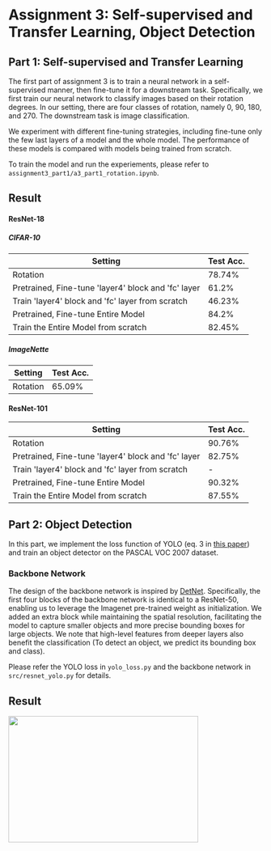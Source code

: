 # Assignment 3: Self-supervised and Transfer Learning, Object Detection
## Part 1: Self-supervised and Transfer Learning
The first part of assignment 3 is to train a neural network in a self-supervised manner, then fine-tune it for a downstream task. Specifically, we first train our neural network to classify images based on their rotation degrees. In our setting, there are four classes of rotation, namely 0, 90, 180, and 270. The downstream task is image classification. 

We experiment with different fine-tuning strategies, including fine-tune only the few last layers of a model and the whole model. The performance of these models is compared with models being trained from scratch.  

To train the model and run the experiements, please refer to `assignment3_part1/a3_part1_rotation.ipynb`. 

## Result
#### ResNet-18

##### CIFAR-10
| Setting | Test Acc. |
|---------|-----------|
| Rotation | 78.74% |
|    Pretrained, Fine-tune 'layer4' block and 'fc' layer     |     61.2%      |
|    Train 'layer4' block and 'fc' layer from scratch    |     46.23%      |
|    Pretrained, Fine-tune Entire Model     |     84.2%      |
|    Train the Entire Model from scratch    |     82.45%      |

##### ImageNette
| Setting | Test Acc. |
|---------|-----------|
| Rotation | 65.09% |

#### ResNet-101
| Setting | Test Acc. |
|---------|-----------|
| Rotation | 90.76% |
|    Pretrained, Fine-tune 'layer4' block and 'fc' layer     |     82.75%      |
|    Train 'layer4' block and 'fc' layer from scratch    |     -      |
|    Pretrained, Fine-tune Entire Model     |     90.32%      |
|    Train the Entire Model from scratch    |     87.55%      |

## Part 2: Object Detection
In this part, we implement the loss function of YOLO (eq. 3 in [this paper](https://pjreddie.com/media/files/papers/yolo_1.pdf)) and train an object detector on the PASCAL VOC 2007 dataset. 

### Backbone Network
The design of the backbone network is inspired by [DetNet](https://arxiv.org/abs/1804.06215). Specifically, the first four blocks of the backbone network is identical to a ResNet-50, enabling us to leverage the Imagenet pre-trained weight as initialization. We added an extra block while maintaining the spatial resolution, facilitating the model to capture smaller objects and more precise bounding boxes for large objects. We note that high-level features from deeper layers also benefit the classification (To detect an object, we predict its bounding box and class).

Please refer the YOLO loss in `yolo_loss.py` and the backbone network in `src/resnet_yolo.py` for details. 

## Result

<img height="250" width="375" alt="" src="output/output.gif" />